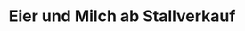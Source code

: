 ---
title: "Eier und Milch ab Stallverkauf"
url: /zimmern-ob-rottweil/eier-und-milch-ab-stallverkauf/
shop: Hofladen
---